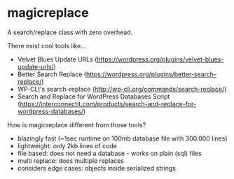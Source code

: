 # magicreplace
A search/replace class with zero overhead.

There exist cool tools like...

* Velvet Blues Update URLs (https://wordpress.org/plugins/velvet-blues-update-urls/)
* Better Search Replace (https://wordpress.org/plugins/better-search-replace/)
* WP-CLI's search-replace (http://wp-cli.org/commands/search-replace/)
* Search and Replace for WordPress Databases Script (https://interconnectit.com/products/search-and-replace-for-wordpress-databases/)

How is magicreplace different from those tools?

* blazingly fast (~1sec runtime on 100mb database file with 300.000 lines)
* lightweight: only 2kb lines of code
* file based: does not need a database - works on plain (sql) files
* multi replace: does multiple replaces
* considers edge cases: objects inside serialized strings
